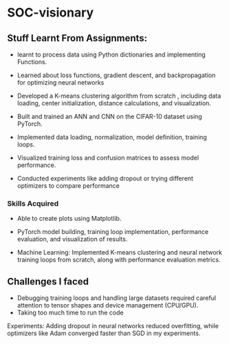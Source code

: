 # SOC-visionary

## Stuff Learnt From Assignments:

- learnt to process data using Python dictionaries and implementing Functions.
- Learned about loss functions, gradient descent, and backpropagation for optimizing neural networks

- Developed a K-means clustering algorithm from scratch , including data loading, center initialization, distance calculations, and visualization.

- Built and trained an ANN and CNN on the CIFAR-10 dataset using PyTorch.

- Implemented data loading, normalization, model definition, training loops.

- Visualized training loss and confusion matrices to assess model performance.

- Conducted experiments like adding dropout or trying different optimizers to compare performance



### Skills Acquired

- Able to create plots using Matplotlib.

- PyTorch model building, training loop implementation, performance evaluation, and visualization of results.

- Machine Learning: Implemented K-means clustering and neural network training loops from scratch, along with performance evaluation metrics.

## Challenges I faced

- Debugging training loops and handling large datasets required careful attention to tensor shapes and device management (CPU/GPU).
- Taking too much time to run the code

Experiments: Adding dropout in neural networks reduced overfitting, while optimizers like Adam converged faster than SGD in my experiments.


